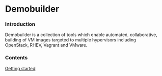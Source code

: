 # Demobuilder

### Introduction

Demobuilder is a collection of tools which enable automated,
collaborative, building of VM images targeted to multiple hypervisors
including OpenStack, RHEV, Vagrant and VMware.

### Contents

[Getting started](docs/Getting_Started.md)
